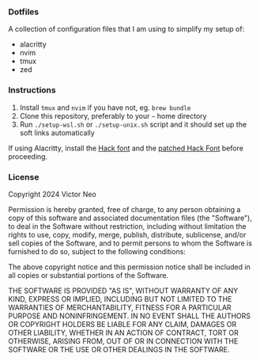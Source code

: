 ### Dotfiles

A collection of configuration files that I am using to simplify my setup of:

- alacritty
- nvim
- tmux
- zed

### Instructions

1. Install `tmux` and `nvim` if you have not, eg. `brew bundle`
2. Clone this repository, preferably to your `~` home directory
3. Run `./setup-wsl.sh` or `./setup-unix.sh` script and it should set up the soft links automatically

If using Alacritty, install the [Hack font](https://github.com/source-foundry/Hack)
and the [patched Hack Font](https://www.nerdfonts.com/font-downloads) before
proceeding.


### License

Copyright 2024 Victor Neo

Permission is hereby granted, free of charge, to any person obtaining a copy of
this software and associated documentation files (the "Software"), to deal in
the Software without restriction, including without limitation the rights to
use, copy, modify, merge, publish, distribute, sublicense, and/or sell copies
of the Software, and to permit persons to whom the Software is furnished to do
so, subject to the following conditions:

The above copyright notice and this permission notice shall be included in all
copies or substantial portions of the Software.

THE SOFTWARE IS PROVIDED "AS IS", WITHOUT WARRANTY OF ANY KIND, EXPRESS OR
IMPLIED, INCLUDING BUT NOT LIMITED TO THE WARRANTIES OF MERCHANTABILITY,
FITNESS FOR A PARTICULAR PURPOSE AND NONINFRINGEMENT. IN NO EVENT SHALL THE
AUTHORS OR COPYRIGHT HOLDERS BE LIABLE FOR ANY CLAIM, DAMAGES OR OTHER
LIABILITY, WHETHER IN AN ACTION OF CONTRACT, TORT OR OTHERWISE, ARISING FROM,
OUT OF OR IN CONNECTION WITH THE SOFTWARE OR THE USE OR OTHER DEALINGS IN THE
SOFTWARE.
